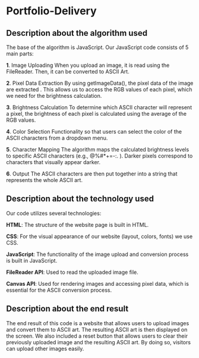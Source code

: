 # Portfolio-Delivery

## Description about the algorithm used

The base of the algorithm is JavaScript. Our JavaScript code consists of 5 main parts:

**1**. Image Uploading
   When you upload an image, it is read using the FileReader. Then, it can be converted to ASCII Art.

**2**. Pixel Data Extraction
   By using getImageData(), the pixel data of the image are extracted . This allows us to access the RGB values of each pixel, which we need for the brightness calculation.

**3**. Brightness Calculation
   To determine which ASCII character will represent a pixel, the brightness of each pixel is calculated using the average of the RGB values.

**4**. Color Selection
      Functionality so that users can select the color of the ASCII characters from a dropdown menu.


**5**. Character Mapping
   The algorithm maps the calculated brightness levels to specific ASCII characters (e.g., @%#*+=-:. ). Darker pixels correspond to characters that visually appear darker.

**6**. Output
   The ASCII characters are then put together into a string that represents the whole ASCII art.

## Description about the technology used

Our code utilizes several technologies:

**HTML**: The structure of the website page is built in HTML.

**CSS**: For the visual appearance of our website (layout, colors, fonts) we use CSS.

**JavaScript**: The functionality of the image upload and conversion process is built in JavaScript. 

**FileReader API**: Used to read the uploaded image file.

**Canvas API**: Used for rendering images and accessing pixel data, which is essential for the ASCII conversion process.

## Description about the end result

The end result of this code is a website that allows users to upload images and convert them to ASCII art. The resulting ASCII art is then displayed on the screen. We also included a reset button that allows users to clear their previously uploaded image and the resulting ASCII art. By doing so, visitors can upload other images easily.


